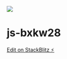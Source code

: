[![](https://data.jsdelivr.com/v1/package/npm/vue/badge)](https://www.jsdelivr.com/package/npm/vue)


<script src=("https://opencollective.com/andreamariadb/banner.js")></script>


# js-bxkw28

[Edit on StackBlitz ⚡️](https://stackblitz.com/edit/js-bxkw28)

